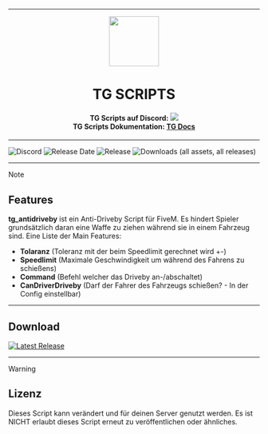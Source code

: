 <p align="center">
    <hr>
        <p align="center">
            <img src="https://avatars.githubusercontent.com/u/180347510?s=200&v=4" width="100" height="100"></img>
        </p>
    <h1 align="center">
    TG SCRIPTS
    </h1>
    <h4 align="center">
    <b>TG Scripts auf Discord: </b><a href="https://discord.gg/X2zxGxY6XY"><img src="https://discordapp.com/api/guilds/1101900001392721931/widget.png?style=shield"></img></a>
    <br/>
    <b>TG Scripts Dokumentation: </b><a href="https://tg-scripts.gitbook.io/tg-docs">TG Docs</a>
    </h4>
    <hr>
</p>

![Discord](https://img.shields.io/discord/1101900001392721931?label=Discord%20Server) 
![Release Date](https://img.shields.io/github/release-date/TGScripts/tg_antidriveby?label=Last%20Release%20Date) 
![Release](https://img.shields.io/github/v/release/TGScripts/tg_antidriveby?label=Last%20Release%20(Download%20below)) 
![Downloads (all assets, all releases)](https://img.shields.io/github/downloads/TGScripts/tg_antidriveby/total?label=Downloads)

---

> [!NOTE]
> ## Features
> **tg_antidriveby** ist ein Anti-Driveby Script für FiveM. Es hindert Spieler grundsätzlich daran eine Waffe zu ziehen während sie in einem Fahrzeug sind. Eine Liste der Main Features:
> - **Tolaranz** (Toleranz mit der beim Speedlimit gerechnet wird +-)
> - **Speedlimit** (Maximale Geschwindigkeit um während des Fahrens zu schießens)
> - **Command** (Befehl welcher das Driveby an-/abschaltet)
> - **CanDriverDriveby** (Darf der Fahrer des Fahrzeugs schießen? - In der Config einstellbar)

<hr>

## Download
[![Latest Release](https://img.shields.io/github/v/release/TGScripts/tg_antidriveby?label=latest)](https://github.com/TGScripts/tg_antidriveby/releases/latest)

<hr>

> [!WARNING]
> ## Lizenz
> Dieses Script kann verändert und für deinen Server genutzt werden. Es ist NICHT erlaubt dieses Script erneut zu veröffentlichen oder ähnliches.
